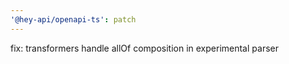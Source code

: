 ```yaml
---
'@hey-api/openapi-ts': patch
---
```


fix: transformers handle allOf composition in experimental parser
